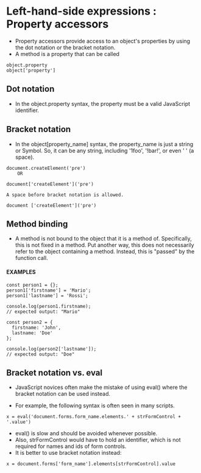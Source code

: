 # Left-hand-side expressions : Property accessors

- Property accessors provide access to an object's properties by using the dot notation or the bracket notation.
- A method is a property that can be called

```
object.property
object['property']
```

## Dot notation

- In the object.property syntax, the property must be a valid JavaScript identifier.

## Bracket notation

- In the object[property_name] syntax, the property_name is just a string or Symbol. So, it can be any string, including '1foo', '!bar!', or even ' ' (a space).

```
document.createElement('pre')
    OR

document['createElement']('pre')

A space before bracket notation is allowed.

document ['createElement']('pre')
```

## Method binding

- A method is not bound to the object that it is a method of. Specifically, this is not fixed in a method. Put another way, this does not necessarily refer to the object containing a method. Instead, this is "passed" by the function call.

#### **EXAMPLES**

```
const person1 = {};
person1['firstname'] = 'Mario';
person1['lastname'] = 'Rossi';

console.log(person1.firstname);
// expected output: "Mario"

const person2 = {
  firstname: 'John',
  lastname: 'Doe'
};

console.log(person2['lastname']);
// expected output: "Doe"

```

## Bracket notation vs. eval

- JavaScript novices often make the mistake of using eval() where the bracket notation can be used instead.

- For example, the following syntax is often seen in many scripts.

```
x = eval('document.forms.form_name.elements.' + strFormControl + '.value')
```

- eval() is slow and should be avoided whenever possible.
- Also, strFormControl would have to hold an identifier, which is not required for names and ids of form controls.
- It is better to use bracket notation instead:

```
x = document.forms['form_name'].elements[strFormControl].value
```
